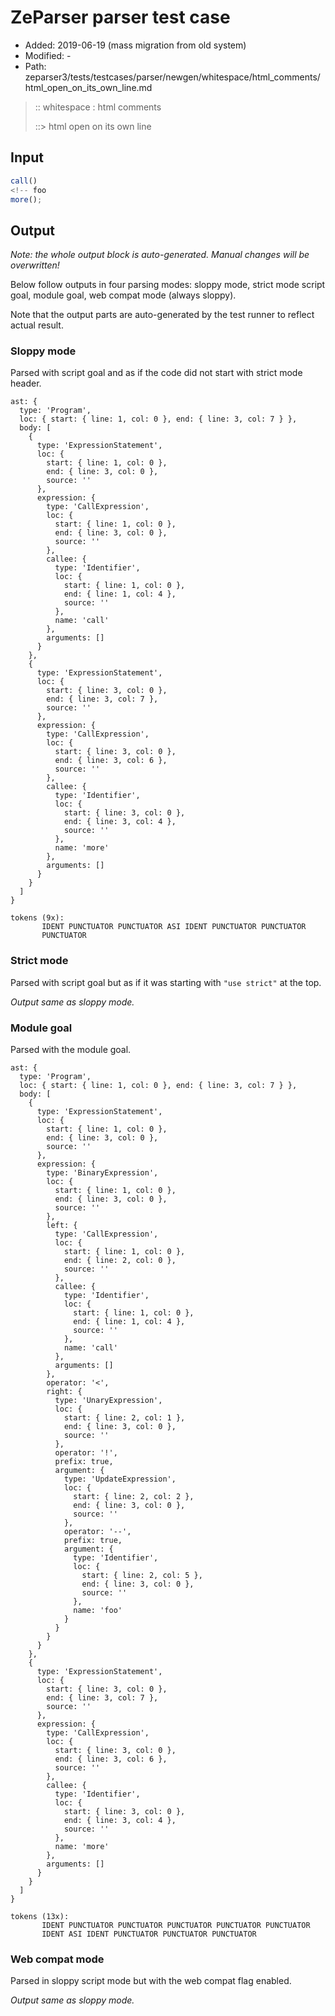 # ZeParser parser test case

- Added: 2019-06-19 (mass migration from old system)
- Modified: -
- Path: zeparser3/tests/testcases/parser/newgen/whitespace/html_comments/html_open_on_its_own_line.md

> :: whitespace : html comments
>
> ::> html open on its own line

## Input

`````js
call()
<!-- foo
more();
`````

## Output

_Note: the whole output block is auto-generated. Manual changes will be overwritten!_

Below follow outputs in four parsing modes: sloppy mode, strict mode script goal, module goal, web compat mode (always sloppy).

Note that the output parts are auto-generated by the test runner to reflect actual result.

### Sloppy mode

Parsed with script goal and as if the code did not start with strict mode header.

`````
ast: {
  type: 'Program',
  loc: { start: { line: 1, col: 0 }, end: { line: 3, col: 7 } },
  body: [
    {
      type: 'ExpressionStatement',
      loc: {
        start: { line: 1, col: 0 },
        end: { line: 3, col: 0 },
        source: ''
      },
      expression: {
        type: 'CallExpression',
        loc: {
          start: { line: 1, col: 0 },
          end: { line: 3, col: 0 },
          source: ''
        },
        callee: {
          type: 'Identifier',
          loc: {
            start: { line: 1, col: 0 },
            end: { line: 1, col: 4 },
            source: ''
          },
          name: 'call'
        },
        arguments: []
      }
    },
    {
      type: 'ExpressionStatement',
      loc: {
        start: { line: 3, col: 0 },
        end: { line: 3, col: 7 },
        source: ''
      },
      expression: {
        type: 'CallExpression',
        loc: {
          start: { line: 3, col: 0 },
          end: { line: 3, col: 6 },
          source: ''
        },
        callee: {
          type: 'Identifier',
          loc: {
            start: { line: 3, col: 0 },
            end: { line: 3, col: 4 },
            source: ''
          },
          name: 'more'
        },
        arguments: []
      }
    }
  ]
}

tokens (9x):
       IDENT PUNCTUATOR PUNCTUATOR ASI IDENT PUNCTUATOR PUNCTUATOR
       PUNCTUATOR
`````

### Strict mode

Parsed with script goal but as if it was starting with `"use strict"` at the top.

_Output same as sloppy mode._

### Module goal

Parsed with the module goal.

`````
ast: {
  type: 'Program',
  loc: { start: { line: 1, col: 0 }, end: { line: 3, col: 7 } },
  body: [
    {
      type: 'ExpressionStatement',
      loc: {
        start: { line: 1, col: 0 },
        end: { line: 3, col: 0 },
        source: ''
      },
      expression: {
        type: 'BinaryExpression',
        loc: {
          start: { line: 1, col: 0 },
          end: { line: 3, col: 0 },
          source: ''
        },
        left: {
          type: 'CallExpression',
          loc: {
            start: { line: 1, col: 0 },
            end: { line: 2, col: 0 },
            source: ''
          },
          callee: {
            type: 'Identifier',
            loc: {
              start: { line: 1, col: 0 },
              end: { line: 1, col: 4 },
              source: ''
            },
            name: 'call'
          },
          arguments: []
        },
        operator: '<',
        right: {
          type: 'UnaryExpression',
          loc: {
            start: { line: 2, col: 1 },
            end: { line: 3, col: 0 },
            source: ''
          },
          operator: '!',
          prefix: true,
          argument: {
            type: 'UpdateExpression',
            loc: {
              start: { line: 2, col: 2 },
              end: { line: 3, col: 0 },
              source: ''
            },
            operator: '--',
            prefix: true,
            argument: {
              type: 'Identifier',
              loc: {
                start: { line: 2, col: 5 },
                end: { line: 3, col: 0 },
                source: ''
              },
              name: 'foo'
            }
          }
        }
      }
    },
    {
      type: 'ExpressionStatement',
      loc: {
        start: { line: 3, col: 0 },
        end: { line: 3, col: 7 },
        source: ''
      },
      expression: {
        type: 'CallExpression',
        loc: {
          start: { line: 3, col: 0 },
          end: { line: 3, col: 6 },
          source: ''
        },
        callee: {
          type: 'Identifier',
          loc: {
            start: { line: 3, col: 0 },
            end: { line: 3, col: 4 },
            source: ''
          },
          name: 'more'
        },
        arguments: []
      }
    }
  ]
}

tokens (13x):
       IDENT PUNCTUATOR PUNCTUATOR PUNCTUATOR PUNCTUATOR PUNCTUATOR
       IDENT ASI IDENT PUNCTUATOR PUNCTUATOR PUNCTUATOR
`````


### Web compat mode

Parsed in sloppy script mode but with the web compat flag enabled.

_Output same as sloppy mode._
